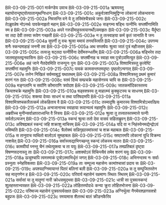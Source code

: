 BR-03-09-215-001	मार्कण्डेय उवाच
BR-03-09-215-001a	ऋषयस्तु महाघोरान्दृष्ट्वोत्पातान्पृथग्विधान्
BR-03-09-215-001c	अकुर्वञ्शान्तिमुद्विग्ना लोकानां लोकभावनाः
BR-03-09-215-002a	निवसन्ति वने ये तु तस्मिंश्चैत्ररथे जनाः
BR-03-09-215-002c	तेऽब्रुवन्नेष नोऽनर्थः पावकेनाहृतो महान्
BR-03-09-215-002e	सङ्गम्य षड्भिः पत्नीभिः सप्तर्षीणामिति स्म ह
BR-03-09-215-003a	अपरे गरुडीमाहुस्त्वयानर्थोऽयमाहृतः
BR-03-09-215-003c	यैर्दृष्टा सा तदा देवी तस्या रूपेण गच्छती
BR-03-09-215-003e	न तु तत्स्वाहया कर्म कृतं जानाति वै जनः
BR-03-09-215-004a	सुपर्णी तु वचः श्रुत्वा ममायं तनयस्त्विति
BR-03-09-215-004c	उपगम्य शनैः स्कन्दमाहाहं जननी तव
BR-03-09-215-005a	अथ सप्तर्षयः श्रुत्वा जातं पुत्रं महौजसम्
BR-03-09-215-005c	तत्यजुः षट्तदा पत्नीर्विना देवीमरुन्धतीम्
BR-03-09-215-006a	षड्भिरेव तदा जातमाहुस्तद्वनवासिनः
BR-03-09-215-006c	सप्तर्षीनाह च स्वाहा मम पुत्रोऽयमित्युत
BR-03-09-215-006e	अहं जाने नैतदेवमिति राजन्पुनः पुनः
BR-03-09-215-007a	विश्वामित्रस्तु कृत्वेष्टिं सप्तर्षीणां महामुनिः
BR-03-09-215-007c	पावकं कामसन्तप्तमदृष्टः पृष्ठतोऽन्वगात्
BR-03-09-215-007e	तत्तेन निखिलं सर्वमवबुद्धं यथातथम्
BR-03-09-215-008a	विश्वामित्रस्तु प्रथमं कुमारं शरणं गतः
BR-03-09-215-008c	स्तवं दिव्यं सम्प्रचक्रे महासेनस्य चापि सः
BR-03-09-215-009a	मङ्गलानि च सर्वाणि कौमाराणि त्रयोदश
BR-03-09-215-009c	जातकर्मादिकास्तस्य क्रियाश्चक्रे महामुनिः
BR-03-09-215-010a	षड्वक्त्रस्य तु माहात्म्यं कुक्कुटस्य च साधनम्
BR-03-09-215-010c	शक्त्या देव्याः साधनं च तथा पारिषदामपि
BR-03-09-215-011a	विश्वामित्रश्चकारैतत्कर्म लोकहिताय वै
BR-03-09-215-011c	तस्मादृषिः कुमारस्य विश्वामित्रोऽभवत्प्रियः
BR-03-09-215-012a	अन्वजानाच्च स्वाहाया रूपान्यत्वं महामुनिः
BR-03-09-215-012c	अब्रवीच्च मुनीन्सर्वान्नापराध्यन्ति वै स्त्रियः
BR-03-09-215-012e	श्रुत्वा तु तत्त्वतस्तस्मात्ते पत्नीः सर्वतोऽत्यजन्
BR-03-09-215-013a	स्कन्दं श्रुत्वा ततो देवा वासवं सहिताब्रुवन्
BR-03-09-215-013c	अविषह्यबलं स्कन्दं जहि शक्राशु माचिरम्
BR-03-09-215-014a	यदि वा न निहंस्येनमद्येन्द्रोऽयं भविष्यति
BR-03-09-215-014c	त्रैलोक्यं सन्निगृह्यास्मांस्त्वां च शक्र महाबलः
BR-03-09-215-015a	स तानुवाच व्यथितो बालोऽयं सुमहाबलः
BR-03-09-215-015c	स्रष्टारमपि लोकानां युधि विक्रम्य नाशयेत्
BR-03-09-215-016a	सर्वास्त्वद्याभिगच्छन्तु स्कन्दं लोकस्य मातरः
BR-03-09-215-016c	कामवीर्या घ्नन्तु चैनं तथेत्युक्त्वा च ता ययुः
BR-03-09-215-017a	तमप्रतिबलं दृष्ट्वा विषण्णवदनास्तु ताः
BR-03-09-215-017c	अशक्योऽयं विचिन्त्यैवं तमेव शरणं ययुः
BR-03-09-215-018a	ऊचुश्चापि त्वमस्माकं पुत्रोऽस्माभिर्धृतं जगत्
BR-03-09-215-018c	अभिनन्दस्व नः सर्वाः प्रस्नुताः स्नेहविक्लवाः
BR-03-09-215-019a	ताः सम्पूज्य महासेनः कामांश्चासां प्रदाय सः
BR-03-09-215-019c	अपश्यदग्निमायान्तं पितरं बलिनां बली
BR-03-09-215-020a	स तु सम्पूजितस्तेन सह मातृगणेन ह
BR-03-09-215-020c	परिवार्य महासेनं रक्षमाणः स्थितः स्थिरम्
BR-03-09-215-021a	सर्वासां या तु मातॄणां नारी क्रोधसमुद्भवा
BR-03-09-215-021c	धात्री सा पुत्रवत्स्कन्दं शूलहस्ताभ्यरक्षत
BR-03-09-215-022a	लोहितस्योदधेः कन्या क्रूरा लोहितभोजना
BR-03-09-215-022c	परिष्वज्य महासेनं पुत्रवत्पर्यरक्षत
BR-03-09-215-023a	अग्निर्भूत्वा नैगमेयश्छागवक्त्रो बहुप्रजः
BR-03-09-215-023c	रमयामास शैलस्थं बालं क्रीडनकैरिव
